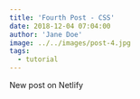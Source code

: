 ```yaml
---
title: 'Fourth Post - CSS'
date: 2018-12-04 07:04:00
author: 'Jane Doe'
image: ../../images/post-4.jpg
tags:
  - tutorial
---
```


New post on Netlify
